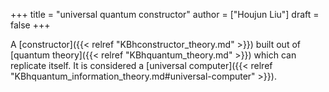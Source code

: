 +++
title = "universal quantum constructor"
author = ["Houjun Liu"]
draft = false
+++

A [constructor]({{< relref "KBhconstructor_theory.md" >}}) built out of [quantum theory]({{< relref "KBhquantum_theory.md" >}}) which can replicate itself. It is considered a [universal computer]({{< relref "KBhquantum_information_theory.md#universal-computer" >}}).